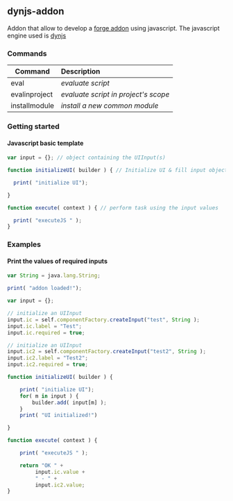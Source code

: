 ## dynjs-addon

Addon that allow to develop a [forge addon]() using javascript. The javascript engine used is [dynjs](http://dynjs.org/)


### Commands

| Command        | Description |
| ------------- |:-------------|
| eval          | *evaluate script* |
| evalinproject | *evaluate script in project's scope* |  
| installmodule | *install a new common module* |

### Getting started

#### Javascript basic template
```javascript
var input = {}; // object containing the UIInput(s)

function initializeUI( builder ) { // Initialize UI & fill input object

  print( "initialize UI");

}

function execute( context ) { // perform task using the input values

  print( "executeJS " );
}

```

### Examples

#### Print the values of required inputs
```javascript
var String = java.lang.String;

print( "addon loaded!");

var input = {};

// initialize an UIInput
input.ic = self.componentFactory.createInput("test", String );
input.ic.label = "Test";
input.ic.required = true;

// initialize an UIInput
input.ic2 = self.componentFactory.createInput("test2", String );
input.ic2.label = "Test2";
input.ic2.required = true;

function initializeUI( builder ) {

	print( "initialize UI");
	for( m in input ) {
		builder.add( input[m] );
	}
	print( "UI initialized!")

}

function execute( context ) {

	print( "executeJS " );

	return "OK " +  
         input.ic.value +
         " - " +
         input.ic2.value;
}
```
